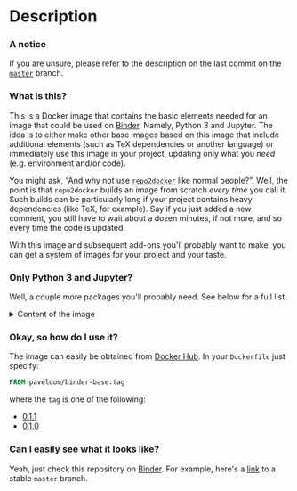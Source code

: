 # Description

### A notice
If you are unsure, please refer to the description on the last commit on the
[`master`](https://github.com/paveloom-d/binder-base/tree/master) branch.

### What is this?

This is a Docker image that contains the basic elements needed for an image that could be
used on [Binder](https://mybinder.org/). Namely, Python 3 and Jupyter. The idea is to either
make other base images based on this image that include additional elements (such as TeX
dependencies or another language) or immediately use this image in your project,
updating only what you _need_ (e.g. environment and/or code).

You might ask, “And why not use [`repo2docker`](https://github.com/jupyterhub/repo2docker)
like normal people?”. Well, the point is that `repo2docker` builds an image from scratch
_every time_ you call it. Such builds can be particularly long if your project contains
heavy dependencies (like TeX, for example). Say if you just added a new comment, you still
have to wait about a dozen minutes, if not more, and so every time the code is updated.

With this image and subsequent add-ons you'll probably want to make, you can get a system
of images for your project and your taste.

### Only Python 3 and Jupyter?

Well, a couple more packages you'll probably need. See below for a full list.

<details>
<summary>Content of the image</summary>
<ul>
  <li>Base image: Ubuntu (20.04)</li>
  <li>Essential packages:</li>
  <ul>
    <li>apt-utils</li>
    <li>apt-transport-https</li>
    <li>dialog</li>
    <li>ca-certificates</li>
    <li>git</li>
    <li>nano</li>
    <li>wget</li>
    <li>
      <a href="https://github.com/sudo-project/sudo">sudo</a> (1.9.1)</li>
    <li>ssh</li>
    <li>software-properties-common</li>
  </ul>
  <li>Non-root user set-up</li>
  <li>Python:</li>
  <ul>
    <li>python3-dev</li>
    <li>python3-pip</li>
  </ul>
  <li>Node.js and npm</li>
  <li>Jupyter:</li>
  <ul>
    <li>jupyter</li>
    <li>jupyterlab</li>
    <li>Extensions:</li>
    <ul>
      <li>
        <a href="https://github.com/manics/jupyter-offlinenotebook">
          jupyter-offlinenotebook
        </a>
      </li>
    </ul>
  </ul>
</ul>
</details>

### Okay, so how do I use it?

The image can easily be obtained from
[Docker Hub](https://hub.docker.com/r/paveloom/binder-base). In your `Dockerfile` just
specify:

```dockerfile
FROM paveloom/binder-base:tag
```

where the `tag` is one of the following:

* [0.1.1](https://github.com/paveloom-d/binder-base/releases/tag/v0.1.1)
* [0.1.0](https://github.com/paveloom-d/binder-base/releases/tag/v0.1.0)

### Can I easily see what it looks like?

Yeah, just check this repository on [Binder](https://mybinder.org/). For example, here's a
[link](https://mybinder.org/v2/gh/paveloom-d/binder-base/master?urlpath=lab) to a stable
`master` branch.
